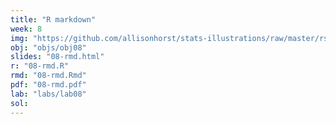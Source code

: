 ```yaml
---
title: "R markdown"
week: 8
img: "https://github.com/allisonhorst/stats-illustrations/raw/master/rstats-artwork/rmarkdown_rockstar.png"
obj: "objs/obj08"
slides: "08-rmd.html"
r: "08-rmd.R"
rmd: "08-rmd.Rmd"
pdf: "08-rmd.pdf"
lab: "labs/lab08"
sol:
---
```

